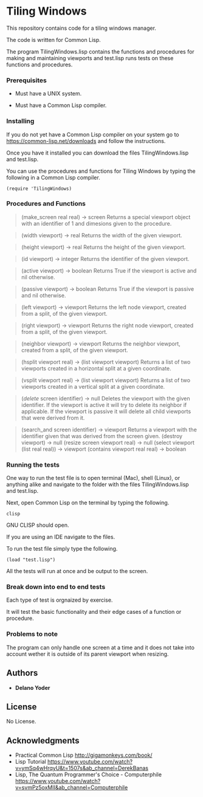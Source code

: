 # Tiling Windows

This repository contains code for a tiling windows manager.

The code is written for Common Lisp.

The program TilingWindows.lisp contains the functions and procedures for making and maintaining viewports and test.lisp runs tests on these functions and procedures.

### Prerequisites

* Must have a UNIX system.

* Must have a Common Lisp compiler.

### Installing

If you do not yet have a Common Lisp compiler on your system go to https://common-lisp.net/downloads and follow the instructions.

Once you have it installed you can download the files TilingWindows.lisp and test.lisp.

You can use the procedures and functions for Tiling Windows by typing the following in a Common Lisp compiler.

```
(require 'TilingWindows)
```

### Procedures and Functions

> (make_screen real real) -> screen
Returns a special viewport object with an identifier of 1 and dimesions given to the procedure.

> (width viewport) -> real
Returns the width of the given viewport.

> (height viewport) -> real
Returns the height of the given viewport.

> (id viewport) -> integer
Returns the identifier of the given viewport.

> (active viewport) -> boolean
Returns True if the viewport is active and nil otherwise.

> (passive viewport) -> boolean
Returns True if the viewport is passive and nil otherwise.

> (left viewport) -> viewport
Returns the left node viewport, created from a split, of the given viewport.

>(right viewport) -> viewport
Returns the right node viewport, created from a split, of the given viewport.

> (neighbor viewport) -> viewport
Returns the neighbor viewport, created from a split, of the given viewport.

> (hsplit viewport real) -> (list viewport viewport)
Returns a list of two viewports created in a horizontal split at a given coordinate.

> (vsplit viewport real) -> (list viewport viewport)
Returns a list of two viewports created in a vertical split at a given coordinate.

> (_delete_ screen identifier) -> null
Deletes the viewport with the given identifier. If the viewport is active it will try to delete its neighbor if applicable. If the viewport is passive it will delete all child viewports that were derived from it.

> (search_and screen identifier) -> viewport
Returns a viewport with the identifier given that was derived from the screen given.
(destroy viewport) -> null
(resize screen viewport real) -> null
(select viewport (list real real)) -> viewport
(contains viewport real real) -> boolean

### Running the tests

One way to run the test file is to open terminal (Mac), shell (Linux), or anything alike and navigate to the folder with the files TilingWindows.lisp and test.lisp.

Next, open Common Lisp on the terminal by typing the following.

```
clisp
```

GNU CLISP should open.

If you are using an IDE navigate to the files.

To run the test file simply type the following.

```
(load "test.lisp")
```

All the tests will run at once and be output to the screen.



### Break down into end to end tests

Each type of test is orgnaized by exercise.

It will test the basic functionality and their edge cases of a function or procedure.

### Problems to note

The program can only handle one screen at a time and it does not take into account wether it is outside of its parent viewport when resizing.

## Authors

* **Delano Yoder** 

## License

No License.

## Acknowledgments

* Practical Common Lisp http://gigamonkeys.com/book/
* Lisp Tutorial https://www.youtube.com/watch?v=ymSq4wHrqyU&t=1507s&ab_channel=DerekBanas
* Lisp, The Quantum Programmer's Choice - Computerphile https://www.youtube.com/watch?v=svmPz5oxMlI&ab_channel=Computerphile
